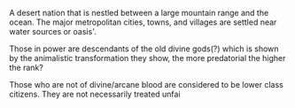 A desert nation that is nestled between a large mountain range and the ocean. The major metropolitan cities, towns, and villages are settled near water sources or oasis'.

Those in power are descendants of the old divine gods(?) which is shown by the animalistic transformation they show, the more predatorial the higher the rank?

Those who are not of divine/arcane blood are considered to be lower class citizens.  They are not necessarily treated unfai


